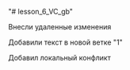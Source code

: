 "# lesson_6_VC_gb" 

Внесли удаленные изменения 

Добавили текст в новой ветке "1"

Добавил локальный конфликт
